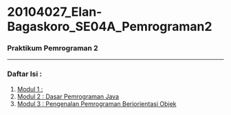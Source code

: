 # 20104027_Elan-Bagaskoro_SE04A_Pemrograman2


### Praktikum Pemrograman 2

<hr>

### Daftar Isi :
1. [Modul 1 : ](https://github.com/elanbagaskoro/20104027_Elan-Bagaskoro_SE04A_Pemrograman2/tree/Modul1)
2. [Modul 2 : Dasar Pemrograman Java](https://github.com/elanbagaskoro/20104027_Elan-Bagaskoro_SE04A_Pemrograman2/tree/Modul2)
3. [Modul 3 : Pengenalan Pemrograman Beriorientasi Objek](https://github.com/elanbagaskoro/20104027_Elan-Bagaskoro_SE04A_Pemrograman2/tree/Modul3)
